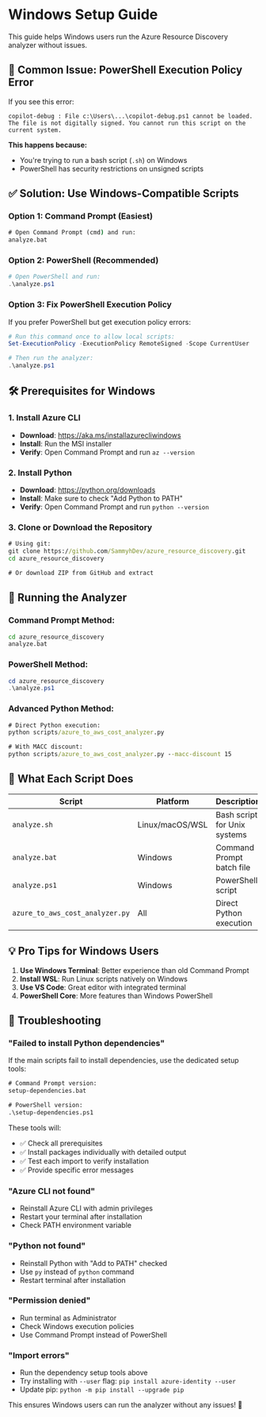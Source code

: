 # Windows Setup Guide

This guide helps Windows users run the Azure Resource Discovery analyzer without issues.

## 🚨 Common Issue: PowerShell Execution Policy Error

If you see this error:
```
copilot-debug : File c:\Users\...\copilot-debug.ps1 cannot be loaded. 
The file is not digitally signed. You cannot run this script on the current system.
```

**This happens because:**
- You're trying to run a bash script (`.sh`) on Windows
- PowerShell has security restrictions on unsigned scripts

## ✅ **Solution: Use Windows-Compatible Scripts**

### Option 1: Command Prompt (Easiest)
```cmd
# Open Command Prompt (cmd) and run:
analyze.bat
```

### Option 2: PowerShell (Recommended)
```powershell
# Open PowerShell and run:
.\analyze.ps1
```

### Option 3: Fix PowerShell Execution Policy
If you prefer PowerShell but get execution policy errors:

```powershell
# Run this command once to allow local scripts:
Set-ExecutionPolicy -ExecutionPolicy RemoteSigned -Scope CurrentUser

# Then run the analyzer:
.\analyze.ps1
```

## 🛠️ **Prerequisites for Windows**

### 1. Install Azure CLI
- **Download**: https://aka.ms/installazurecliwindows
- **Install**: Run the MSI installer
- **Verify**: Open Command Prompt and run `az --version`

### 2. Install Python
- **Download**: https://python.org/downloads
- **Install**: Make sure to check "Add Python to PATH"
- **Verify**: Open Command Prompt and run `python --version`

### 3. Clone or Download the Repository
```cmd
# Using git:
git clone https://github.com/SammyhDev/azure_resource_discovery.git
cd azure_resource_discovery

# Or download ZIP from GitHub and extract
```

## 🚀 **Running the Analyzer**

### Command Prompt Method:
```cmd
cd azure_resource_discovery
analyze.bat
```

### PowerShell Method:
```powershell
cd azure_resource_discovery
.\analyze.ps1
```

### Advanced Python Method:
```cmd
# Direct Python execution:
python scripts/azure_to_aws_cost_analyzer.py

# With MACC discount:
python scripts/azure_to_aws_cost_analyzer.py --macc-discount 15
```

## 🎯 **What Each Script Does**

| Script | Platform | Description |
|--------|----------|-------------|
| `analyze.sh` | Linux/macOS/WSL | Bash script for Unix systems |
| `analyze.bat` | Windows | Command Prompt batch file |  
| `analyze.ps1` | Windows | PowerShell script |
| `azure_to_aws_cost_analyzer.py` | All | Direct Python execution |

## 💡 **Pro Tips for Windows Users**

1. **Use Windows Terminal**: Better experience than old Command Prompt
2. **Install WSL**: Run Linux scripts natively on Windows
3. **Use VS Code**: Great editor with integrated terminal
4. **PowerShell Core**: More features than Windows PowerShell

## 🔧 **Troubleshooting**

### "Failed to install Python dependencies"
If the main scripts fail to install dependencies, use the dedicated setup tools:

```cmd
# Command Prompt version:
setup-dependencies.bat

# PowerShell version:
.\setup-dependencies.ps1
```

These tools will:
- ✅ Check all prerequisites
- ✅ Install packages individually with detailed output
- ✅ Test each import to verify installation
- ✅ Provide specific error messages

### "Azure CLI not found"
- Reinstall Azure CLI with admin privileges
- Restart your terminal after installation
- Check PATH environment variable

### "Python not found" 
- Reinstall Python with "Add to PATH" checked
- Use `py` instead of `python` command
- Restart terminal after installation

### "Permission denied"
- Run terminal as Administrator
- Check Windows execution policies
- Use Command Prompt instead of PowerShell

### "Import errors" 
- Run the dependency setup tools above
- Try installing with `--user` flag: `pip install azure-identity --user`
- Update pip: `python -m pip install --upgrade pip`

This ensures Windows users can run the analyzer without any issues! 🚀